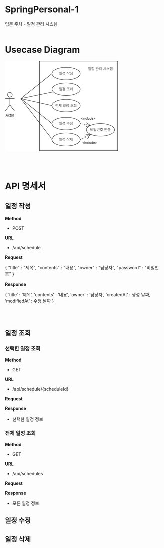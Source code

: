 # SpringPersonal-1
입문 주차 - 일정 관리 시스템
<br>
<br>


# Usecase Diagram

![유스케이스 다이어그램](SpringPersonal.png)

<br>
<br>

# API 명세서

## 일정 작성
  
**Method**
- POST

**URL**
- /api/schedule

**Request**

{
"title" : "제목",
"contents" : "내용",
"owner" : "담당자",
"password" : "비밀번호"
}

**Response**

{ 
‘title’ : ‘제목’, 
‘contents’ : ‘내용’, 
‘owner’ : ‘담당자’,
’createdAt’ : 생성 날짜,
’modifiedAt’ : 수정 날짜
}

<br>
<br>

## 일정 조회
### 선택한 일정 조회
  
**Method**
- GET

**URL**
- /api/schedule/{scheduleId}

**Request**


**Response**
- 선택한 일정 정보


### 전체 일정 조회

**Method**
- GET

**URL**
- /api/schedules

**Request**


**Response**
- 모든 일정 정보

  
## 일정 수정

## 일정 삭제 
